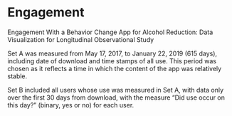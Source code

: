 # Engagement
Engagement With a Behavior Change App for Alcohol Reduction: Data Visualization for Longitudinal Observational Study

Set A was measured from May 17, 2017, to January 22, 2019 (615 days), including date of download and time stamps of all use. This period was chosen as it reflects a time in which the content of the app was relatively stable.

Set B included all users whose use was measured in Set A, with data only over the first 30 days from download, with the measure “Did use occur on this day?” (binary, yes or no) for each user.
